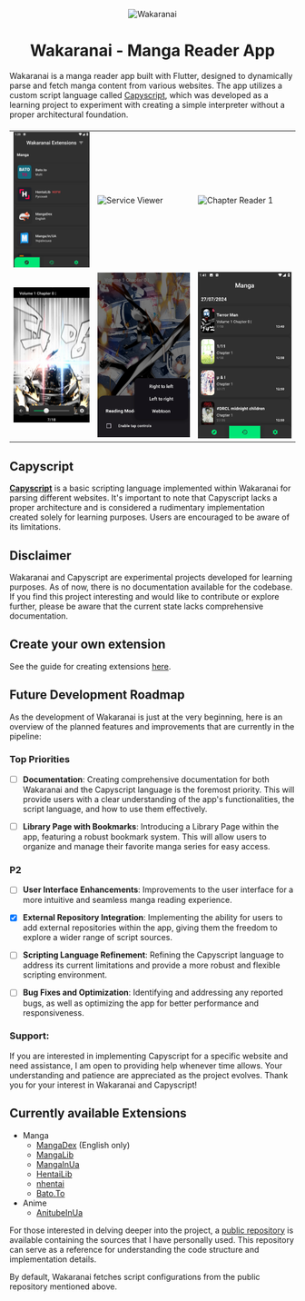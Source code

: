 <p align="center">
  <img width="192" src="docs/wakaranai.png" alt="Wakaranai"/>
</p>

<h1 align="center">Wakaranai - Manga Reader App</h1>

Wakaranai is a manga reader app built with Flutter, designed to dynamically parse and fetch manga
content from various websites. The app utilizes a custom script language
called [Capyscript](https://github.com/Sayuri128/capyscript), which was developed as a learning
project to experiment with creating a simple interpreter without a proper architectural foundation.

####

<table>
  <tr>
      <td>
        <img width="320px" src="docs/ExplorePage.png" alt="Explore Page"/>
      </td>
      <td>
         <img width="320px" src="docs/ServiceViewer.png" alt="Service Viewer"/>
      </td>
      <td>
         <img width="320px" src="docs/ConcreteView2.png" alt="Chapter Reader 1"/>
      </td>
  </tr>
  <tr>
    <td>
        <img width="320px" src="docs/ChapterReader.png" alt="Chapter Reader 2"/>
    </td>
    <td>
        <img width="320px" src="docs/ChapterReader2.png" alt="Concrete View 1"/>
    </td>
    <td>
      <img width="320px" src="docs/HistoryPage.png" alt="Concrete View 2"/>
    </td>
  </tr>
</table>

## Capyscript

[**Capyscript**](https://github.com/Sayuri128/capyscript) is a basic scripting language implemented
within Wakaranai for parsing different websites. It's important to note that Capyscript lacks a
proper architecture and is considered a rudimentary implementation created solely for learning
purposes. Users are encouraged to be aware of its limitations.

## Disclaimer

Wakaranai and Capyscript are experimental projects developed for learning purposes. As of now, there
is no documentation available for the codebase. If you find this project interesting and would like
to contribute or explore further, please be aware that the current state lacks comprehensive
documentation.

## Create your own extension

See the guide for creating extensions [here](docs/guides/extensions.md).

## Future Development Roadmap
As the development of Wakaranai is just at the very beginning, here is an overview of the planned features and improvements that are currently in the pipeline:

### Top Priorities

- [ ] **Documentation**: Creating comprehensive documentation for both Wakaranai and the Capyscript language is the foremost priority. This will provide users with a clear understanding of the app's functionalities, the script language, and how to use them effectively.

- [ ] **Library Page with Bookmarks**: Introducing a Library Page within the app, featuring a robust bookmark system. This will allow users to organize and manage their favorite manga series for easy access.

### P2

- [ ] **User Interface Enhancements**: Improvements to the user interface for a more intuitive and seamless manga reading experience.

- [x] **External Repository Integration**: Implementing the ability for users to add external repositories within the app, giving them the freedom to explore a wider range of script sources.

- [ ] **Scripting Language Refinement**: Refining the Capyscript language to address its current limitations and provide a more robust and flexible scripting environment.

- [ ] **Bug Fixes and Optimization**: Identifying and addressing any reported bugs, as well as optimizing the app for better performance and responsiveness.

### Support:

If you are interested in implementing Capyscript for a specific website and need assistance, I am
open to providing help whenever time allows.
Your understanding and patience are appreciated as the project evolves. Thank you for your interest
in Wakaranai and Capyscript!

## Currently available Extensions

* Manga
    * [MangaDex](https://mangadex.org/) (English only)
    * [MangaLib](https://mangalib.me/)
    * [MangaInUa](https://manga.in.ua/)
    * [HentaiLib](https://hentailib.me/)
    * [nhentai](https://nhentai.net/)
    * [Bato.To](https://bato.to/)
* Anime
    * [AnitubeInUa](https://anitube.in.ua/)

For those interested in delving deeper into the project,
a [public repository](https://github.com/Sayuri128/wakaranai_configs) is available containing the
sources that I have personally used. This repository can serve as a reference 
for understanding the code structure and implementation details.

By default, Wakaranai fetches script configurations from the public repository mentioned above.

